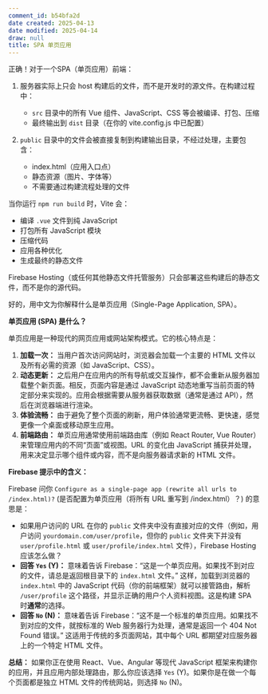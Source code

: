 ```yaml
---
comment_id: b54bfa2d
date created: 2025-04-13
date modified: 2025-04-14
draw: null
title: SPA 单页应用
---
```

正确！对于一个SPA（单页应用）前端：

1. 服务器实际上只会 host 构建后的文件，而不是开发时的源文件。在构建过程中：
   - `src` 目录中的所有 Vue 组件、JavaScript、CSS 等会被编译、打包、压缩
   - 最终输出到 `dist` 目录（在你的 vite.config.js 中已配置）

2. `public` 目录中的文件会被直接复制到构建输出目录，不经过处理，主要包含：
   - index.html（应用入口点）
   - 静态资源（图片、字体等）
   - 不需要通过构建流程处理的文件

当你运行 `npm run build` 时，Vite 会：

- 编译 `.vue` 文件到纯 JavaScript
- 打包所有 JavaScript 模块
- 压缩代码
- 应用各种优化
- 生成最终的静态文件

Firebase Hosting（或任何其他静态文件托管服务）只会部署这些构建后的静态文件，而不是你的源代码。

好的，用中文为你解释什么是单页应用（Single-Page Application, SPA）。

**单页应用 (SPA) 是什么？**

单页应用是一种现代的网页应用或网站架构模式。它的核心特点是：

1. **加载一次：** 当用户首次访问网站时，浏览器会加载一个主要的 HTML 文件以及所有必需的资源（如 JavaScript、CSS）。
2. **动态更新：** 之后用户在应用内的所有导航或交互操作，都不会重新从服务器加载整个新页面。相反，页面内容是通过 JavaScript 动态地重写当前页面的特定部分来实现的。应用会根据需要从服务器获取数据（通常是通过 API），然后在浏览器端进行渲染。
3. **体验流畅：** 由于避免了整个页面的刷新，用户体验通常更流畅、更快速，感觉更像一个桌面或移动原生应用。
4. **前端路由：** 单页应用通常使用前端路由库（例如 React Router, Vue Router）来管理应用内的不同“页面”或视图。URL 的变化由 JavaScript 捕获并处理，用来决定显示哪个组件或内容，而不是向服务器请求新的 HTML 文件。

**Firebase 提示中的含义：**

Firebase 问你 `Configure as a single-page app (rewrite all urls to /index.html)?` (是否配置为单页应用（将所有 URL 重写到 /index.html）？) 的意思是：

- 如果用户访问的 URL 在你的 `public` 文件夹中没有直接对应的文件（例如，用户访问 `yourdomain.com/user/profile`，但你的 `public` 文件夹下并没有 `user/profile.html` 或 `user/profile/index.html` 文件），Firebase Hosting 应该怎么做？
- **回答 `Yes` (Y)：** 意味着告诉 Firebase：“这是一个单页应用。如果找不到对应的文件，请总是返回根目录下的 `index.html` 文件。” 这样，加载到浏览器的 `index.html` 中的 JavaScript 代码（你的前端框架）就可以接管路由，解析 `/user/profile` 这个路径，并显示正确的用户个人资料视图。这是构建 SPA 时**通常**的选择。
- **回答 `No` (N)：** 意味着告诉 Firebase：“这不是一个标准的单页应用。如果找不到对应的文件，就按标准的 Web 服务器行为处理，通常是返回一个 404 Not Found 错误。” 这适用于传统的多页面网站，其中每个 URL 都期望对应服务器上的一个特定 HTML 文件。

**总结：** 如果你正在使用 React、Vue、Angular 等现代 JavaScript 框架来构建你的应用，并且应用内部处理路由，那么你应该选择 `Yes` (Y)。如果你是在做一个每个页面都是独立 HTML 文件的传统网站，则选择 `No` (N)。
